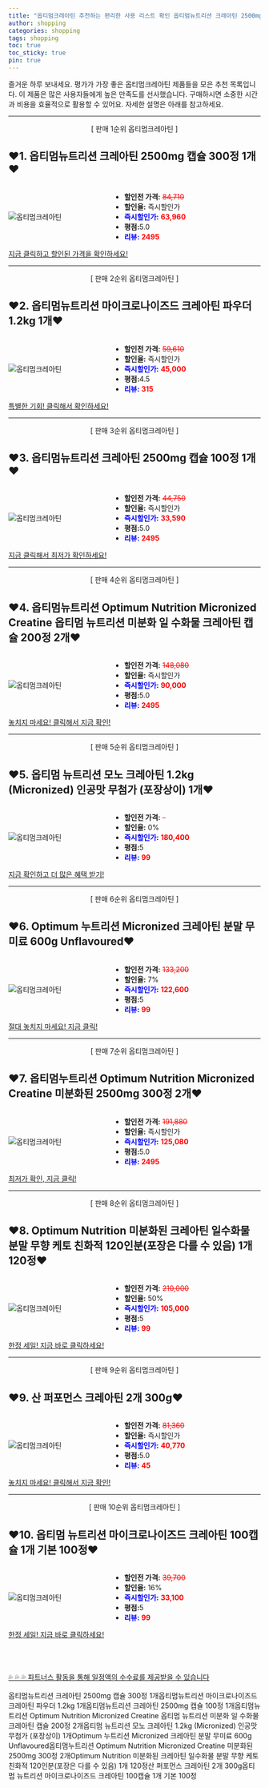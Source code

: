 ```yaml
---
title: "옵티멈크레아틴 추천하는 편리한 사용 리스트 확인 옵티멈뉴트리션 크레아틴 2500mg 캡슐 300정"
author: shopping
categories: shopping
tags: shopping
toc: true
toc_sticky: true
pin: true
---
```

즐거운 하루 보내세요. 평가가 가장 좋은 옵티멈크레아틴 제품들을 모은 추천 목록입니다. 이 제품은 많은 사용자들에게 높은 만족도를 선사했습니다. 구매하시면 소중한 시간과 비용을 효율적으로 활용할 수 있어요. 자세한 설명은 아래를 참고하세요.

---
<p class="toplist" style="margin: 0 auto; display: block; width: fit-content;">[ 판매 1순위 옵티멈크레아틴 ]</p>

<h2><strong>❤️1. 옵티멈뉴트리션 크레아틴 2500mg 캡슐 300정 1개❤️</strong></h2>

<div style="display: flex; align-items: center;">
    <div style="flex: 0.4;">
        <img src="https://thumbnail10.coupangcdn.com/thumbnails/remote/230x230ex/image/vendor_inventory/0022/a6a6d58d9434a06002a92b27f6144144fc52ba46229da3985e558245cad0.jpg" alt="옵티멈크레아틴" style="max-width: 100%;">
    </div>
    <div style="flex: 0.6; margin-left: 10px;">
        <ul>
            <li><strong>할인전 가격:</strong> <del style="color: red;">84,710</del></li>
            <li><strong>할인율:</strong> 즉시할인가</li>
            <li><span style='color:blue'><strong>즉시할인가:</strong></span> <span style='color:red'><strong>63,960</strong></span></li>
            <li><strong>평점:</strong>5.0</li>
            <li><span style='color:blue'><strong>리뷰:</strong></span> <span style='color:red'><strong>2495</strong></span></li>
        </ul>
    </div>
</div>
<div class="center">
    <a href="https://selin100587001.github.io?lptag=AF9450613&subid=githubio&pageKey=65105319&traceid=V0-153&itemId=220015028&vendorItemId=3531470938" class="myButton">
        지금 클릭하고 할인된 가격을 확인하세요!
    </a>
</div>


---
<p class="toplist" style="margin: 0 auto; display: block; width: fit-content;">[ 판매 2순위 옵티멈크레아틴 ]</p>

<h2><strong>❤️2. 옵티멈뉴트리션 마이크로나이즈드 크레아틴 파우더 1.2kg 1개❤️</strong></h2>

<div style="display: flex; align-items: center;">
    <div style="flex: 0.4;">
        <img src="https://thumbnail9.coupangcdn.com/thumbnails/remote/230x230ex/image/vendor_inventory/images/2019/02/12/14/8/61e13a68-1032-422d-92c1-59d114ea5e4c.jpg" alt="옵티멈크레아틴" style="max-width: 100%;">
    </div>
    <div style="flex: 0.6; margin-left: 10px;">
        <ul>
            <li><strong>할인전 가격:</strong> <del style="color: red;">59,610</del></li>
            <li><strong>할인율:</strong> 즉시할인가</li>
            <li><span style='color:blue'><strong>즉시할인가:</strong></span> <span style='color:red'><strong>45,000</strong></span></li>
            <li><strong>평점:</strong>4.5</li>
            <li><span style='color:blue'><strong>리뷰:</strong></span> <span style='color:red'><strong>315</strong></span></li>
        </ul>
    </div>
</div>
<div class="center">
    <a href="https://selin100587001.github.io?lptag=AF9450613&subid=githubio&pageKey=65099029&traceid=V0-153&itemId=220015105&vendorItemId=3531472605" class="myButton">
        특별한 기회! 클릭해서 확인하세요!
    </a>
</div>


---
<p class="toplist" style="margin: 0 auto; display: block; width: fit-content;">[ 판매 3순위 옵티멈크레아틴 ]</p>

<h2><strong>❤️3. 옵티멈뉴트리션 크레아틴 2500mg 캡슐 100정 1개❤️</strong></h2>

<div style="display: flex; align-items: center;">
    <div style="flex: 0.4;">
        <img src="https://thumbnail10.coupangcdn.com/thumbnails/remote/230x230ex/image/vendor_inventory/e73a/3f8b4e6296c12a2ec484447e82a6975a630f94e49f4cf7e2552fa3f2390a.jpg" alt="옵티멈크레아틴" style="max-width: 100%;">
    </div>
    <div style="flex: 0.6; margin-left: 10px;">
        <ul>
            <li><strong>할인전 가격:</strong> <del style="color: red;">44,750</del></li>
            <li><strong>할인율:</strong> 즉시할인가</li>
            <li><span style='color:blue'><strong>즉시할인가:</strong></span> <span style='color:red'><strong>33,590</strong></span></li>
            <li><strong>평점:</strong>5.0</li>
            <li><span style='color:blue'><strong>리뷰:</strong></span> <span style='color:red'><strong>2495</strong></span></li>
        </ul>
    </div>
</div>
<div class="center">
    <a href="https://selin100587001.github.io?lptag=AF9450613&subid=githubio&pageKey=65105319&traceid=V0-153&itemId=220095619&vendorItemId=3531655111" class="myButton">
        지금 클릭해서 최저가 확인하세요!
    </a>
</div>


---
<p class="toplist" style="margin: 0 auto; display: block; width: fit-content;">[ 판매 4순위 옵티멈크레아틴 ]</p>

<h2><strong>❤️4. 옵티멈뉴트리션 Optimum Nutrition Micronized Creatine 옵티멈 뉴트리션 미분화 일 수화물 크레아틴 캡슐 200정 2개❤️</strong></h2>

<div style="display: flex; align-items: center;">
    <div style="flex: 0.4;">
        <img src="https://thumbnail9.coupangcdn.com/thumbnails/remote/230x230ex/image/vendor_inventory/254a/422a48fe4459aeac91b37fa0e1eb4c9e7a71ddd1daefabc5008298895209.jpg" alt="옵티멈크레아틴" style="max-width: 100%;">
    </div>
    <div style="flex: 0.6; margin-left: 10px;">
        <ul>
            <li><strong>할인전 가격:</strong> <del style="color: red;">148,080</del></li>
            <li><strong>할인율:</strong> 즉시할인가</li>
            <li><span style='color:blue'><strong>즉시할인가:</strong></span> <span style='color:red'><strong>90,000</strong></span></li>
            <li><strong>평점:</strong>5.0</li>
            <li><span style='color:blue'><strong>리뷰:</strong></span> <span style='color:red'><strong>2495</strong></span></li>
        </ul>
    </div>
</div>
<div class="center">
    <a href="https://selin100587001.github.io?lptag=AF9450613&subid=githubio&pageKey=65105319&traceid=V0-153&itemId=5755524979&vendorItemId=81956604814" class="myButton">
        놓치지 마세요! 클릭해서 지금 확인!
    </a>
</div>


---
<p class="toplist" style="margin: 0 auto; display: block; width: fit-content;">[ 판매 5순위 옵티멈크레아틴 ]</p>

<h2><strong>❤️5. 옵티멈 뉴트리션 모노 크레아틴 1.2kg (Micronized) 인공맛 무첨가 (포장상이) 1개❤️</strong></h2>

<div style="display: flex; align-items: center;">
    <div style="flex: 0.4;">
        <img src="https://thumbnail9.coupangcdn.com/thumbnails/remote/230x230ex/image/vendor_inventory/a189/ffa0d6d25c35050279a1a4123fd4d99e35405740eb248d8d1080b7bde5f7.jpg" alt="옵티멈크레아틴" style="max-width: 100%;">
    </div>
    <div style="flex: 0.6; margin-left: 10px;">
        <ul>
            <li><strong>할인전 가격:</strong> <del style="color: red;">-</del></li>
            <li><strong>할인율:</strong> 0%</li>
            <li><span style='color:blue'><strong>즉시할인가:</strong></span> <span style='color:red'><strong>180,400</strong></span></li>
            <li><strong>평점:</strong>5</li>
            <li><span style='color:blue'><strong>리뷰:</strong></span> <span style='color:red'><strong>99</strong></span></li>
        </ul>
    </div>
</div>
<div class="center">
    <a href="https://selin100587001.github.io?lptag=AF9450613&subid=githubio&pageKey=7650086349&traceid=V0-153&itemId=23132658172&vendorItemId=90165608861" class="myButton">
        지금 확인하고 더 많은 혜택 받기!
    </a>
</div>


---
<p class="toplist" style="margin: 0 auto; display: block; width: fit-content;">[ 판매 6순위 옵티멈크레아틴 ]</p>

<h2><strong>❤️6. Optimum 누트리션 Micronized 크레아틴 분말 무미료 600g Unflavoured❤️</strong></h2>

<div style="display: flex; align-items: center;">
    <div style="flex: 0.4;">
        <img src="https://thumbnail10.coupangcdn.com/thumbnails/remote/230x230ex/image/vendor_inventory/e687/556542dc962b6db00e4176718c10383bdb9a8a4d07d8d437b95da62ff418.jpg" alt="옵티멈크레아틴" style="max-width: 100%;">
    </div>
    <div style="flex: 0.6; margin-left: 10px;">
        <ul>
            <li><strong>할인전 가격:</strong> <del style="color: red;">133,200</del></li>
            <li><strong>할인율:</strong> 7%</li>
            <li><span style='color:blue'><strong>즉시할인가:</strong></span> <span style='color:red'><strong>122,600</strong></span></li>
            <li><strong>평점:</strong>5</li>
            <li><span style='color:blue'><strong>리뷰:</strong></span> <span style='color:red'><strong>99</strong></span></li>
        </ul>
    </div>
</div>
<div class="center">
    <a href="https://selin100587001.github.io?lptag=AF9450613&subid=githubio&pageKey=7617067649&traceid=V0-153&itemId=23603597919&vendorItemId=90629336128" class="myButton">
        절대 놓치지 마세요! 지금 클릭!
    </a>
</div>


---
<p class="toplist" style="margin: 0 auto; display: block; width: fit-content;">[ 판매 7순위 옵티멈크레아틴 ]</p>

<h2><strong>❤️7. 옵티멈누트리션 Optimum Nutrition Micronized Creatine 미분화된 2500mg 300정 2개❤️</strong></h2>

<div style="display: flex; align-items: center;">
    <div style="flex: 0.4;">
        <img src="https://thumbnail9.coupangcdn.com/thumbnails/remote/230x230ex/image/vendor_inventory/e7c1/609e67a453e29b5cf9f2264917bb0a7d3ba7428f412bcfe8b6b45ec6b31a.jpg" alt="옵티멈크레아틴" style="max-width: 100%;">
    </div>
    <div style="flex: 0.6; margin-left: 10px;">
        <ul>
            <li><strong>할인전 가격:</strong> <del style="color: red;">191,880</del></li>
            <li><strong>할인율:</strong> 즉시할인가</li>
            <li><span style='color:blue'><strong>즉시할인가:</strong></span> <span style='color:red'><strong>125,080</strong></span></li>
            <li><strong>평점:</strong>5.0</li>
            <li><span style='color:blue'><strong>리뷰:</strong></span> <span style='color:red'><strong>2495</strong></span></li>
        </ul>
    </div>
</div>
<div class="center">
    <a href="https://selin100587001.github.io?lptag=AF9450613&subid=githubio&pageKey=65105319&traceid=V0-153&itemId=11163035856&vendorItemId=81956610547" class="myButton">
        최저가 확인, 지금 클릭!
    </a>
</div>


---
<p class="toplist" style="margin: 0 auto; display: block; width: fit-content;">[ 판매 8순위 옵티멈크레아틴 ]</p>

<h2><strong>❤️8. Optimum Nutrition 미분화된 크레아틴 일수화물 분말 무향 케토 친화적 120인분(포장은 다를 수 있음) 1개 120정❤️</strong></h2>

<div style="display: flex; align-items: center;">
    <div style="flex: 0.4;">
        <img src="https://thumbnail8.coupangcdn.com/thumbnails/remote/230x230ex/image/vendor_inventory/e092/37f34859cc3e9291733500f17980250aaee211b77d6e8729768b3a1b3a69.jpg" alt="옵티멈크레아틴" style="max-width: 100%;">
    </div>
    <div style="flex: 0.6; margin-left: 10px;">
        <ul>
            <li><strong>할인전 가격:</strong> <del style="color: red;">210,000</del></li>
            <li><strong>할인율:</strong> 50%</li>
            <li><span style='color:blue'><strong>즉시할인가:</strong></span> <span style='color:red'><strong>105,000</strong></span></li>
            <li><strong>평점:</strong>5</li>
            <li><span style='color:blue'><strong>리뷰:</strong></span> <span style='color:red'><strong>99</strong></span></li>
        </ul>
    </div>
</div>
<div class="center">
    <a href="https://selin100587001.github.io?lptag=AF9450613&subid=githubio&pageKey=6940205476&traceid=V0-153&itemId=19683637830&vendorItemId=86788948112" class="myButton">
        한정 세일! 지금 바로 클릭하세요!
    </a>
</div>


---
<p class="toplist" style="margin: 0 auto; display: block; width: fit-content;">[ 판매 9순위 옵티멈크레아틴 ]</p>

<h2><strong>❤️9. 산 퍼포먼스 크레아틴 2개 300g❤️</strong></h2>

<div style="display: flex; align-items: center;">
    <div style="flex: 0.4;">
        <img src="https://thumbnail7.coupangcdn.com/thumbnails/remote/230x230ex/image/vendor_inventory/5101/e173d031b192ea7ae0bbdbb03735232770480ed9f1de7fd96c9e6047c657.jpg" alt="옵티멈크레아틴" style="max-width: 100%;">
    </div>
    <div style="flex: 0.6; margin-left: 10px;">
        <ul>
            <li><strong>할인전 가격:</strong> <del style="color: red;">81,360</del></li>
            <li><strong>할인율:</strong> 즉시할인가</li>
            <li><span style='color:blue'><strong>즉시할인가:</strong></span> <span style='color:red'><strong>40,770</strong></span></li>
            <li><strong>평점:</strong>5.0</li>
            <li><span style='color:blue'><strong>리뷰:</strong></span> <span style='color:red'><strong>45</strong></span></li>
        </ul>
    </div>
</div>
<div class="center">
    <a href="https://selin100587001.github.io?lptag=AF9450613&subid=githubio&pageKey=8252268531&traceid=V0-153&itemId=23759960370&vendorItemId=81956601879" class="myButton">
        놓치지 마세요! 클릭해서 지금 확인!
    </a>
</div>


---
<p class="toplist" style="margin: 0 auto; display: block; width: fit-content;">[ 판매 10순위 옵티멈크레아틴 ]</p>

<h2><strong>❤️10. 옵티멈 뉴트리션 마이크로나이즈드 크레아틴 100캡슐 1개 기본 100정❤️</strong></h2>

<div style="display: flex; align-items: center;">
    <div style="flex: 0.4;">
        <img src="https://thumbnail6.coupangcdn.com/thumbnails/remote/230x230ex/image/vendor_inventory/70f8/f81994505bfa2a90556aec0c18176b5fa9c30ba1d7a0b5a5c3053a111b8b.png" alt="옵티멈크레아틴" style="max-width: 100%;">
    </div>
    <div style="flex: 0.6; margin-left: 10px;">
        <ul>
            <li><strong>할인전 가격:</strong> <del style="color: red;">39,700</del></li>
            <li><strong>할인율:</strong> 16%</li>
            <li><span style='color:blue'><strong>즉시할인가:</strong></span> <span style='color:red'><strong>33,100</strong></span></li>
            <li><strong>평점:</strong>5</li>
            <li><span style='color:blue'><strong>리뷰:</strong></span> <span style='color:red'><strong>99</strong></span></li>
        </ul>
    </div>
</div>
<div class="center">
    <a href="https://selin100587001.github.io?lptag=AF9450613&subid=githubio&pageKey=7118557123&traceid=V0-153&itemId=17534311873&vendorItemId=86015578265" class="myButton">
        한정 세일! 지금 바로 클릭하세요!
    </a>
</div>

<br><br><br>[💦 💦 💦 파트너스 활동을 통해 일정액의 수수료를 제공받을 수 있습니다](https://link.coupang.com/a/bcpT2c)<br><br>옵티멈뉴트리션 크레아틴 2500mg 캡슐 300정 1개옵티멈뉴트리션 마이크로나이즈드 크레아틴 파우더 1.2kg 1개옵티멈뉴트리션 크레아틴 2500mg 캡슐 100정 1개옵티멈뉴트리션 Optimum Nutrition Micronized Creatine 옵티멈 뉴트리션 미분화 일 수화물 크레아틴 캡슐 200정 2개옵티멈 뉴트리션 모노 크레아틴 1.2kg (Micronized) 인공맛 무첨가 (포장상이) 1개Optimum 누트리션 Micronized 크레아틴 분말 무미료 600g Unflavoured옵티멈누트리션 Optimum Nutrition Micronized Creatine 미분화된 2500mg 300정 2개Optimum Nutrition 미분화된 크레아틴 일수화물 분말 무향 케토 친화적 120인분(포장은 다를 수 있음) 1개 120정산 퍼포먼스 크레아틴 2개 300g옵티멈 뉴트리션 마이크로나이즈드 크레아틴 100캡슐 1개 기본 100정